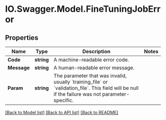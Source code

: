 # IO.Swagger.Model.FineTuningJobError
## Properties

Name | Type | Description | Notes
------------ | ------------- | ------------- | -------------
**Code** | **string** | A machine-readable error code. | 
**Message** | **string** | A human-readable error message. | 
**Param** | **string** | The parameter that was invalid, usually &#x60;training_file&#x60; or &#x60;validation_file&#x60;. This field will be null if the failure was not parameter-specific. | 

[[Back to Model list]](../README.md#documentation-for-models) [[Back to API list]](../README.md#documentation-for-api-endpoints) [[Back to README]](../README.md)

